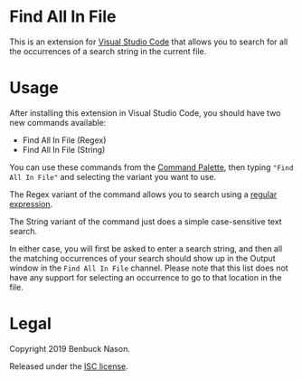 # Find All In File

This is an extension for [Visual Studio Code](https://code.visualstudio.com/) that allows you to search for all the occurrences of a search string in the current file.

# Usage

After installing this extension in Visual Studio Code, you should have two new commands available:

- Find All In File (Regex)
- Find All In File (String)

You can use these commands from the [Command Palette](https://code.visualstudio.com/docs/getstarted/userinterface#_command-palette), then typing `"Find All In File"` and selecting the variant you want to use.

The Regex variant of the command allows you to search using a [regular expression](https://www.w3schools.com/jsref/jsref_obj_regexp.asp).

The String variant of the command just does a simple case-sensitive text search.

In either case, you will first be asked to enter a search string, and then all the matching occurrences of your search should show up in the Output window in the `Find All In File` channel. Please note that this list does not have any support for selecting an occurrence to go to that location in the file.

# Legal

Copyright 2019 Benbuck Nason.

Released under the [ISC license](https://opensource.org/licenses/ISC).
